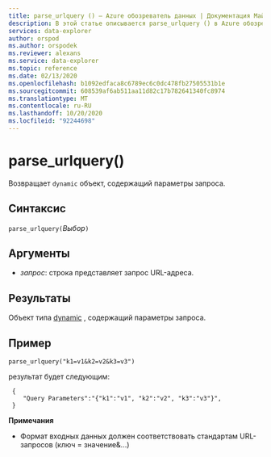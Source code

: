 ```yaml
---
title: parse_urlquery () — Azure обозреватель данных | Документация Майкрософт
description: В этой статье описывается parse_urlquery () в Azure обозреватель данных.
services: data-explorer
author: orspod
ms.author: orspodek
ms.reviewer: alexans
ms.service: data-explorer
ms.topic: reference
ms.date: 02/13/2020
ms.openlocfilehash: b1092edfaca8c6789ec6c0dc478fb27505531b1e
ms.sourcegitcommit: 608539af6ab511aa11d82c17b782641340fc8974
ms.translationtype: MT
ms.contentlocale: ru-RU
ms.lasthandoff: 10/20/2020
ms.locfileid: "92244698"
---
```

# <a name="parse_urlquery"></a>parse_urlquery()

Возвращает `dynamic` объект, содержащий параметры запроса.

## <a name="syntax"></a>Синтаксис

`parse_urlquery(`*Выбор*`)`

## <a name="arguments"></a>Аргументы

* *запрос*: строка представляет запрос URL-адреса.

## <a name="returns"></a>Результаты

Объект типа [dynamic](./scalar-data-types/dynamic.md) , содержащий параметры запроса.

## <a name="example"></a>Пример

```kusto
parse_urlquery("k1=v1&k2=v2&k3=v3")
```

результат будет следующим:

```kusto
 {
    "Query Parameters":"{"k1":"v1", "k2":"v2", "k3":"v3"}",
 }
```

**Примечания**

* Формат входных данных должен соответствовать стандартам URL-запросов (ключ = значение&...)
 